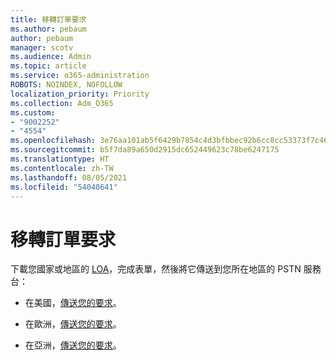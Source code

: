 ```yaml
---
title: 移轉訂單要求
ms.author: pebaum
author: pebaum
manager: scotv
ms.audience: Admin
ms.topic: article
ms.service: o365-administration
ROBOTS: NOINDEX, NOFOLLOW
localization_priority: Priority
ms.collection: Adm_O365
ms.custom:
- "9002252"
- "4554"
ms.openlocfilehash: 3e76aa101ab5f6429b7854c4d3bfbbec92b6cc8cc53373f7c465ddf5320b3ba1
ms.sourcegitcommit: b5f7da89a650d2915dc652449623c78be6247175
ms.translationtype: HT
ms.contentlocale: zh-TW
ms.lasthandoff: 08/05/2021
ms.locfileid: "54040641"
---
```

# <a name="port-order-request"></a>移轉訂單要求

下載您國家或地區的 [LOA](https://docs.microsoft.com/microsoftteams/manage-phone-numbers-for-your-organization/manage-phone-numbers-for-your-organization#letters-of-authorization-loas-for-transferring-numbers)，完成表單，然後將它傳送到您所在地區的 PSTN 服務台：

- 在美國，[傳送您的要求](mailto:ptn@microsoft.com)。

- 在歐洲，[傳送您的要求](mailto:ptneu@microsoft.com)。

- 在亞洲，[傳送您的要求](mailto:ptnapac@microsoft.com)。
